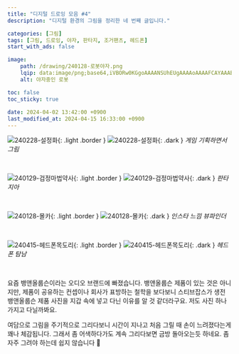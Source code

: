 ```yaml
---
title: "디지털 드로잉 모음 #4"
description: "디지털 환경의 그림을 정리한 네 번째 글입니다."

categories: [그림]
tags: [그림, 드로잉, 야자, 판타지, 조거팬츠, 헤드폰]
start_with_ads: false

image:
    path: /drawing/240128-로봇야자.png
    lqip: data:image/png;base64,iVBORw0KGgoAAAANSUhEUgAAAAoAAAAFCAYAAAB8ZH1oAAAAAXNSR0IArs4c6QAAAARnQU1BAACxjwv8YQUAAAAJcEhZcwAACxIAAAsSAdLdfvwAAAClSURBVBhXTY3NCoJQEIXPqJc0aFELIch2tq436DF7jdYta1NhEUHmRjJCraC2Xvy52WDQtxiGcw585G8XynZcdO0hiAj/KFXhlUa4XwPQcj5T39B2RnDHUx78SC4nhMcV/xrfmiSOEQV7hOcDHukNUkrowmxawMiLgpWbnYcyeyOTJUgXGLgTdNqtWs9CaMIweOj0e8iLCpYpYAngGXqI/DV3RIQPvog6LtR6vkUAAAAASUVORK5CYII=
    alt: 야자중인 로봇

toc: false
toc_sticky: true
 
date: 2024-04-02 13:42:00 +0900
last_modified_at: 2024-04-15 16:33:00 +0900
---
```


![240228-설정화](/drawing/240228-설정화.png){: .light .border }
![240228-설정화](/drawing/240228-설정화.png){: .dark }
_게임 기획하면서 그림_

<br>

![240129-검정마법약사](/drawing/240129-검정마법약사.png){: .light .border }
![240129-검정마법약사](/drawing/240129-검정마법약사.png){: .dark }
_판타지아_

<br>

![240128-몰카](/drawing/240128-카메라.png){: .light .border }
![240128-몰카](/drawing/240128-카메라.png){: .dark }
_인스타 느낌 뷰파인더_

<br>

![240415-헤드폰목도리](/drawing/240415-헤드폰목도리.png){: .light .border }
![240415-헤드폰목도리](/drawing/240415-헤드폰목도리.png){: .dark }
_헤드폰 탐남_

<br>

요즘 뱅앤올룹슨이라는 오디오 브랜드에 빠졌습니다. 뱅앤올룹슨 제품이 있는 것은 아니지만, 제품이 공유하는 컨셉이나 회사가 표방하는 철학을 보다보니 스티브잡스가 생전 뱅앤올룹슨 제품 사진을 지갑 속에 넣고 다닌 이유를 알 것 같더라구요. 저도 사진 하나 가지고 다닐까봐요.

여담으로 그림을 주기적으로 그리다보니 시간이 지나고 처음 그릴 때 손이 느려졌다는게 꽤나 체감됩니다. 그래서 좀 어색하다가도 계속 그리다보면 금방 돌아오는듯 하네요. 좀 자주 그려야 하는데 쉽지 않습니다 🥲